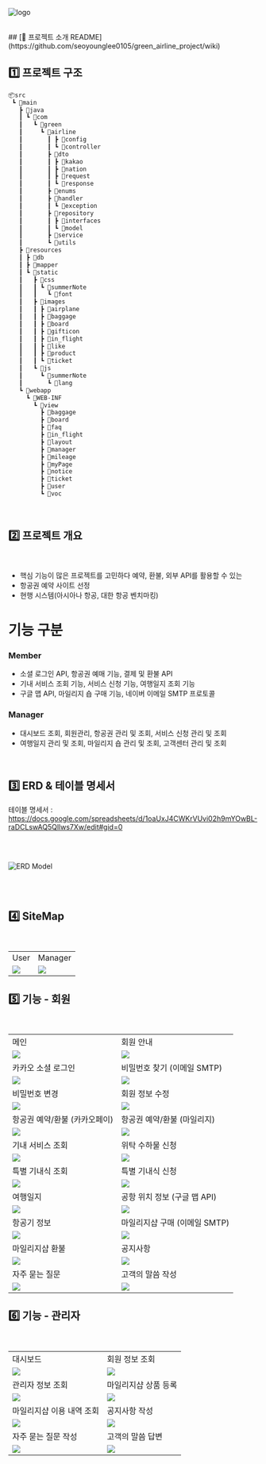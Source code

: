 ![logo](https://github.com/moon335/tenco_shop_project/assets/124985978/d5eca6a3-8cd6-4ea6-a4a7-5ebc1776fcfe)


<br>
## [👋 프로젝트 소개 README](https://github.com/seoyounglee0105/green_airline_project/wiki)
<br>

## 1️⃣ 프로젝트 구조

```bash
📦src
 ┗ 📂main
   ┣ 📂java
   ┃ ┗ 📂com
   ┃   ┗ 📂green
   ┃     ┗ 📂airline
   ┃       ┃ ┣ 📂config
   ┃       ┃ ┗ 📂controller
   ┃       ┣ 📂dto
   ┃       ┃ ┣ 📂kakao
   ┃       ┃ ┣ 📂nation
   ┃       ┃ ┣ 📂request
   ┃       ┃ ┗ 📂response
   ┃       ┣ 📂enums
   ┃       ┣ 📂handler
   ┃       ┃ ┗ 📂exception
   ┃       ┣ 📂repository
   ┃       ┃ ┣ 📂interfaces
   ┃       ┃ ┗ 📂model
   ┃       ┣ 📂service
   ┃       ┗ 📂utils
   ┣ 📂resources
   ┃ ┣ 📂db
   ┃ ┣ 📂mapper
   ┃ ┗ 📂static
   ┃   ┣ 📂css
   ┃   ┃ ┗ 📂summerNote
   ┃   ┃   ┗ 📂font
   ┃   ┣ 📂images
   ┃   ┃ ┣ 📂airplane
   ┃   ┃ ┣ 📂baggage
   ┃   ┃ ┣ 📂board
   ┃   ┃ ┣ 📂gifticon
   ┃   ┃ ┣ 📂in_flight
   ┃   ┃ ┣ 📂like
   ┃   ┃ ┣ 📂product
   ┃   ┃ ┗ 📂ticket
   ┃   ┗ 📂js
   ┃     ┗ 📂summerNote
   ┃       ┗ 📂lang
   ┗ 📂webapp
     ┗ 📂WEB-INF
       ┗ 📂view
         ┣ 📂baggage
         ┣ 📂board
         ┣ 📂faq
         ┣ 📂in_flight
         ┣ 📂layout
         ┣ 📂manager
         ┣ 📂mileage
         ┣ 📂myPage
         ┣ 📂notice
         ┣ 📂ticket
         ┣ 📂user
         ┗ 📂voc

```

<br>

## 2️⃣ 프로젝트 개요

<br>

* 핵심 기능이 많은 프로젝트를 고민하다 예약, 환불, 외부 API를 활용할 수 있는
* 항공권 예약 사이트 선정
* 현행 시스템(아시아나 항공, 대한 항공 벤치마킹)

# 기능 구분
### Member

* 소셜 로그인 API, 항공권 예매 기능, 결제 및 환불 API
* 기내 서비스 조회 기능, 서비스 신청 기능, 여행일지 조회 기능
* 구글 맵 API, 마일리지 숍 구매 기능, 네이버 이메일 SMTP 프로토콜

### Manager
* 대시보드 조회, 회원관리, 항공권 관리 및 조회, 서비스 신청 관리 및 조회
* 여행일지 관리 및 조회, 마일리지 숍 관리 및 조회, 고객센터 관리 및 조회


<br>

## 3️⃣ ERD & 테이블 명세서
테이블 명세서 : https://docs.google.com/spreadsheets/d/1oaUxJ4CWKrVUvi02h9mYOwBL-raDCLswAQ5Qllws7Xw/edit#gid=0

<br>
<br>

![ERD Model](https://github.com/seoyounglee0105/green_airline_project/assets/124985978/3dc47f53-61da-4115-9644-3d19a8e3f185)


<br>
<br>


## 4️⃣ SiteMap
<br>

<table>
<tr>
 <td>User</td>
 <td>Manager</td>
 </tr>
<tr>
<td><img src="https://github.com/seoyounglee0105/green_airline_project/assets/105858187/872e19cf-262f-48aa-bd3a-338e88208be6"></td>
<td><img src="https://github.com/seoyounglee0105/green_airline_project/assets/105858187/faa63d99-e44c-49d5-adf1-66d1dff62262"></td>
</tr>
</table>


## 5️⃣ 기능 - 회원

<br>

<table>
<tr>
  <td>메인</td>
  <td>회원 안내</td>
</tr>
<tr>
  <td><img src="https://github.com/seoyounglee0105/green_airline_project/assets/106488607/3ea6b895-9579-47b6-a423-fbfcfb58833d"></td>
  <td><img src="https://github.com/seoyounglee0105/green_airline_project/assets/106488607/f46b7412-65ce-44f3-a84b-6e192ecc30e6"></td>
</tr>
<tr>
  <td>카카오 소셜 로그인</td>
  <td>비밀번호 찾기 (이메일 SMTP)</td>
</tr>
<tr>
  <td><img src="https://github.com/seoyounglee0105/green_airline_project/assets/106488607/fac17342-cb00-4329-8f1f-06a7d4fa94f8/img.gif"></td>
  <td><img src="https://github.com/seoyounglee0105/green_airline_project/assets/105858187/65af6941-116b-443b-bf6a-022582240feb/img.gif"></td>
</tr>
<tr>
  <td>비밀번호 변경</td>
  <td>회원 정보 수정</td>
</tr>
<tr>
  <td><img src="https://github.com/seoyounglee0105/green_airline_project/assets/105858187/8b4dbb54-cb86-4e52-9b80-9795dc45cfd1/img.gif"></td>
  <td><img src="https://github.com/seoyounglee0105/green_airline_project/assets/105858187/9fa448ae-b9d3-44d2-82e6-e0b535ad7033a/img.gif"></td>
</tr>
<tr>
  <td>항공권 예약/환불 (카카오페이)</td>
  <td>항공권 예약/환불 (마일리지)</td>
</tr>
<tr>
  <td><img src="https://github.com/seoyounglee0105/green_airline_project/assets/106488607/1cd653da-4adf-4cd9-a653-24aed68336c2/img.gif"></td>
  <td><img src="https://github.com/seoyounglee0105/green_airline_project/assets/106488607/8295e81a-39ec-4d1f-b1f4-04bf66ff3289/img.gif"></td>
</tr>
<tr>
  <td>기내 서비스 조회</td>
  <td>위탁 수하물 신청</td>
</tr>
<tr>
  <td><img src="https://github.com/seoyounglee0105/green_airline_project/assets/105858187/79470ee8-9b6d-42e3-877b-5b8e07bd3f84/img.gif"></td>
  <td><img src="https://github.com/seoyounglee0105/green_airline_project/assets/105858187/c07b2977-7795-47e1-b2ba-b796f8d009ef/img.gif"></td>
</tr>
<tr>
  <td>특별 기내식 조회</td>
  <td>특별 기내식 신청</td>
</tr>
<tr>
  <td><img src="https://github.com/seoyounglee0105/green_airline_project/assets/105858187/d075854e-8ebc-46ce-b78a-1fa218e5fd9c/img.gif"></td>
  <td><img src="https://github.com/seoyounglee0105/green_airline_project/assets/105858187/897ce8bb-06c2-4429-ad19-eb41716b5cd4/img.gif"></td>
</tr>
<tr>
  <td>여행일지</td>
  <td>공항 위치 정보 (구글 맵 API)</td>
</tr>
<tr>
  <td><img src="https://github.com/seoyounglee0105/green_airline_project/assets/106488607/f5aab43f-dee4-4d17-838f-33668411aeaa/img.gif"></td>
  <td><img src="https://github.com/seoyounglee0105/green_airline_project/assets/106488607/519cd0ca-d90a-4ed7-8fb2-e3d16f0ad3f2/img.gif"></td>
</tr>
<tr>
  <td>항공기 정보</td>
  <td>마일리지샵 구매 (이메일 SMTP)</td>
</tr>
<tr>
  <td><img src="https://github.com/seoyounglee0105/green_airline_project/assets/106488607/3b1067de-58a7-478f-8576-fc91744a300d/img.gif"></td>
  <td><img src="https://github.com/seoyounglee0105/green_airline_project/assets/106488607/8021f046-485e-486f-9862-15098df8aa41/img.gif"></td>
</tr>
<tr>
  <td>마일리지샵 환불</td>
  <td>공지사항</td>
</tr>
<tr>
  <td><img src="https://github.com/seoyounglee0105/green_airline_project/assets/106488607/94235af1-5a2c-4fdd-9673-7aa45bd78b13/img.gif"></td>
  <td><img src="https://github.com/seoyounglee0105/green_airline_project/assets/105858187/14721b13-882e-411b-b08a-00f1e11cbbc6/img.gif"></td>
</tr>
<tr>
  <td>자주 묻는 질문</td>
  <td>고객의 말씀 작성</td>
</tr>
<tr>
  <td><img src="https://github.com/seoyounglee0105/green_airline_project/assets/105858187/3caecebf-071d-44c8-b5a2-bec30083b58c/img.gif"></td>
  <td><img src="https://github.com/seoyounglee0105/green_airline_project/assets/106488607/ea38a3f9-cdae-42e6-8f3e-469970e2bdeb/img.gif"></td>
 </tr>
</table>


## 6️⃣ 기능 - 관리자
<br>

<table>
<tr>
  <td>대시보드</td>
  <td>회원 정보 조회</td>
</tr>
<tr>
  <td><img src="https://github.com/seoyounglee0105/green_airline_project/assets/106488607/a5dd6d2d-c462-476b-90d9-86e759df94e9"></td>
  <td><img src="https://github.com/seoyounglee0105/green_airline_project/assets/106488607/15547ecc-167f-4a2a-b87c-4462ecce1f43/img.gif"></td>
</tr>
<tr>
  <td>관리자 정보 조회</td>
  <td>마일리지샵 상품 등록</td>
</tr>
<tr>
  <td><img src="https://github.com/seoyounglee0105/green_airline_project/assets/106488607/df7e0db1-de86-46cf-9c55-4ef402f77680/img.gif"></td>
  <td><img src="https://github.com/seoyounglee0105/green_airline_project/assets/106488607/80afc88c-6ba2-4107-8a18-62bf118546df/img.gif"></td>
</tr>
<tr>
  <td>마일리지샵 이용 내역 조회</td>
  <td>공지사항 작성</td>
</tr>
<tr>
  <td><img src="https://github.com/seoyounglee0105/green_airline_project/assets/106488607/28eb301d-1af1-4498-9a3b-2bd168987e39/img.gif"></td>
  <td><img src="https://github.com/seoyounglee0105/green_airline_project/assets/105858187/7bea7e6a-0fab-4082-b406-446702474c90/img.gif"></td>
</tr>
<tr>
  <td>자주 묻는 질문 작성</td>
  <td>고객의 말씀 답변</td>
</tr>
<tr>
  <td><img src="https://github.com/seoyounglee0105/green_airline_project/assets/105858187/f8fce7d1-ab33-4d66-b7d1-c4b03c7c94a0/img.gif"></td>
  <td><img src="https://github.com/seoyounglee0105/green_airline_project/assets/106488607/b0c45e0b-c09e-4473-8605-500392a60542/img.gif"></td>
</tr>
</table>
